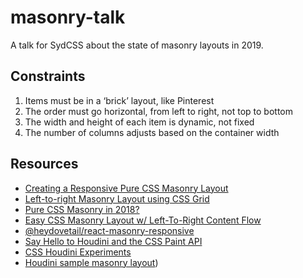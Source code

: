 # masonry-talk

A talk for SydCSS about the state of masonry layouts in 2019.

## Constraints

1. Items must be in a ‘brick’ layout, like Pinterest
1. The order must go horizontal, from left to right, not top to bottom
1. The width and height of each item is dynamic, not fixed
1. The number of columns adjusts based on the container width

## Resources

- [Creating a Responsive Pure CSS Masonry Layout](https://w3bits.com/css-masonry)
- [Left-to-right Masonry Layout using CSS Grid](https://w3bits.com/css-grid-masonry)
- [Pure CSS Masonry in 2018?](https://regisphilibert.com/blog/2017/12/pure-css-masonry-layout-with-flexbox-grid-columns-in-2018/)
- [Easy CSS Masonry Layout w/ Left-To-Right Content Flow](https://hackernoon.com/masonry-layout-technique-react-demo-of-100-css-control-of-the-view-e4190fa4296)
- [@heydovetail/react-masonry-responsive](https://github.com/heydovetail/react-masonry-responsive)
- [Say Hello to Houdini and the CSS Paint API](https://codersblock.com/blog/say-hello-to-houdini-and-the-css-paint-api/)
- [CSS Houdini Experiments](https://css-houdini.rocks/)
- [Houdini sample masonry layout](https://googlechromelabs.github.io/houdini-samples/layout-worklet/masonry/))
